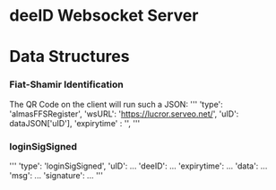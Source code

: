# deeID Websocket Server


# Data Structures

### Fiat-Shamir Identification
The QR Code on the client will run such a JSON:
'''
    'type': 'almasFFSRegister',
    'wsURL': 'https://lucror.serveo.net/',
    'uID': dataJSON['uID'],
    'expirytime' : '',
'''

### loginSigSigned

'''
    'type': 'loginSigSigned',
    'uID': ...
    'deeID': ...
    'expirytime': ...
    'data': ...
    'msg': ...
    'signature': ...
'''